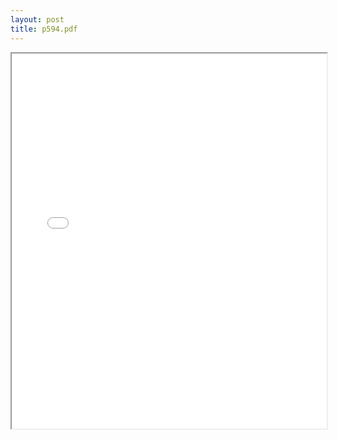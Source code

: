 ```yaml
---
layout: post
title: p594.pdf
---
```


<div class="pdf-container">
<iframe src="/ea/assets/pdfs/p594.pdf" height="600" width="100%" allowFullScreen="true"></iframe>
</div>

